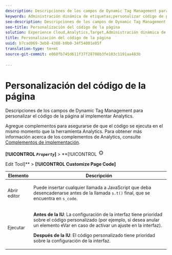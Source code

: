 ```yaml
---
description: Descripciones de los campos de Dynamic Tag Management para personalizar el código de la página al implementar Analytics.
keywords: Administración dinámica de etiquetas;personalizar código de página;abrir editor;ejecutar
seo-description: Descripciones de los campos de Dynamic Tag Management para personalizar el código de la página al implementar Analytics.
seo-title: Personalización del código de la página
solution: Experience Cloud,Analytics,Target,Administración dinámica de etiquetas
title: Personalización del código de la página
uuid: b7cad069-3eb8-4388-b0b0-34f54001e05f
translation-type: tm+mt
source-git-commit: e060fb745d611f37f28708b3fe103c1191aa483b

---
```



# Personalización del código de la página

Descripciones de los campos de Dynamic Tag Management para personalizar el código de la página al implementar Analytics.

Agregue complementos para asegurarse de que el código se ejecuta en el mismo momento que la herramienta Analytics. Para obtener más información acerca de los complementos de Analytics, consulte [Complementos de implementación](../../../implement/js-implementation/plugins/impl-plugins.md#concept_021F5E4A6BD745AE91E85E7138BE930F).

**[!UICONTROL *`Property`*]** &gt; **[!UICONTROL ![](assets/settings_gear.png)

Edit Tool]** &gt; **[!UICONTROL Customize Page Code]**

<table id="table_A4676A5FEE814DF9A05DA0E56F8B4C6D"> 
 <thead> 
  <tr> 
   <th colname="col1" class="entry"> Elemento </th> 
   <th colname="col2" class="entry"> Descripción </th> 
  </tr> 
 </thead>
 <tbody> 
  <tr> 
   <td colname="col1"> <p>Abrir editor </p> </td> 
   <td colname="col2"> <p>Puede insertar cualquier llamada a JavaScript que deba desencadenarse antes de la llamada <code>s.t()</code> final, que se encuentra en <code>s_code</code>. </p> </td> 
  </tr> 
  <tr> 
   <td colname="col1"> <p>Ejecutar </p> </td> 
   <td colname="col2"> <p> <b>Antes de la IU</b>: La configuración de la interfaz tiene prioridad sobre el código personalizado (por ejemplo, si desea anular un elemento eVar en caso de activar un ajuste en la interfaz). </p> <p> <b>Después de la IU</b>: El código personalizado tiene prioridad sobre la configuración de la interfaz. </p> </td> 
  </tr> 
 </tbody> 
</table>

